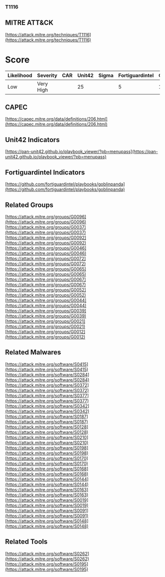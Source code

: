 
### T1116
## MITRE ATT&CK
[https://attack.mitre.org/techniques/T1116](https://attack.mitre.org/techniques/T1116)

# Score

| Likelihood | Severity | CAR | Unit42 | Sigma | Fortiguardintel | Groups | Malwares | Tools |
| ---------- | -------- | --- | ------ | ----- | --------------- | ---  | --- | --- |
| Low | Very High |   | 25 |   | 5 | 12 | 16 | 2 |



## CAPEC

[https://capec.mitre.org/data/definitions/206.html](https://capec.mitre.org/data/definitions/206.html)
[]()


## Unit42 Indicators

[https://pan-unit42.github.io/playbook_viewer/?pb=menupass](https://pan-unit42.github.io/playbook_viewer/?pb=menupass)
[]()


## Fortiguardintel Indicators

[https://github.com/fortiguardintel/playbooks/goblinpanda](https://github.com/fortiguardintel/playbooks/goblinpanda)
[]()


## Related Groups

[https://attack.mitre.org/groups/G0096](https://attack.mitre.org/groups/G0096)
[https://attack.mitre.org/groups/G0037](https://attack.mitre.org/groups/G0037)
[https://attack.mitre.org/groups/G0092](https://attack.mitre.org/groups/G0092)
[https://attack.mitre.org/groups/G0046](https://attack.mitre.org/groups/G0046)
[https://attack.mitre.org/groups/G0072](https://attack.mitre.org/groups/G0072)
[https://attack.mitre.org/groups/G0065](https://attack.mitre.org/groups/G0065)
[https://attack.mitre.org/groups/G0067](https://attack.mitre.org/groups/G0067)
[https://attack.mitre.org/groups/G0052](https://attack.mitre.org/groups/G0052)
[https://attack.mitre.org/groups/G0044](https://attack.mitre.org/groups/G0044)
[https://attack.mitre.org/groups/G0039](https://attack.mitre.org/groups/G0039)
[https://attack.mitre.org/groups/G0021](https://attack.mitre.org/groups/G0021)
[https://attack.mitre.org/groups/G0012](https://attack.mitre.org/groups/G0012)
[]()


## Related Malwares

[https://attack.mitre.org/software/S0415](https://attack.mitre.org/software/S0415)
[https://attack.mitre.org/software/S0284](https://attack.mitre.org/software/S0284)
[https://attack.mitre.org/software/S0372](https://attack.mitre.org/software/S0372)
[https://attack.mitre.org/software/S0377](https://attack.mitre.org/software/S0377)
[https://attack.mitre.org/software/S0342](https://attack.mitre.org/software/S0342)
[https://attack.mitre.org/software/S0187](https://attack.mitre.org/software/S0187)
[https://attack.mitre.org/software/S0128](https://attack.mitre.org/software/S0128)
[https://attack.mitre.org/software/S0210](https://attack.mitre.org/software/S0210)
[https://attack.mitre.org/software/S0198](https://attack.mitre.org/software/S0198)
[https://attack.mitre.org/software/S0170](https://attack.mitre.org/software/S0170)
[https://attack.mitre.org/software/S0168](https://attack.mitre.org/software/S0168)
[https://attack.mitre.org/software/S0144](https://attack.mitre.org/software/S0144)
[https://attack.mitre.org/software/S0163](https://attack.mitre.org/software/S0163)
[https://attack.mitre.org/software/S0019](https://attack.mitre.org/software/S0019)
[https://attack.mitre.org/software/S0091](https://attack.mitre.org/software/S0091)
[https://attack.mitre.org/software/S0148](https://attack.mitre.org/software/S0148)
[]()


## Related Tools

[https://attack.mitre.org/software/S0262](https://attack.mitre.org/software/S0262)
[https://attack.mitre.org/software/S0195](https://attack.mitre.org/software/S0195)
[]()
